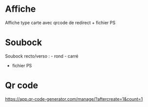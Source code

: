 # Affiche
Affiche type carte avec qrcode de redirect + fichier PS

# Soubock
Soubock recto/verso :
    - rond
    - carré

+ fichier PS

# Qr code 
https://app.qr-code-generator.com/manage/?aftercreate=1&count=1

